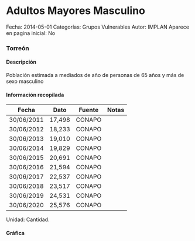 Adultos Mayores Masculino
=====

Fecha: 2014-05-01
Categorías: Grupos Vulnerables
Autor: IMPLAN
Aparece en pagina inicial: No

### Torreón

#### Descripción

Población estimada a mediados de año de personas de 65 años y más de sexo masculino

<!-- break -->

#### Información recopilada

<table class="table table-hover table-bordered matriz">
  <thead>
    <tr><th>Fecha</th><th>Dato</th><th>Fuente</th><th>Notas</th></tr>
  </thead>
  <tbody>
    <tr><td class="centrado">30/06/2011</td><td class="derecha">17,498</td><td>CONAPO</td><td></td></tr>
    <tr><td class="centrado">30/06/2012</td><td class="derecha">18,233</td><td>CONAPO</td><td></td></tr>
    <tr><td class="centrado">30/06/2013</td><td class="derecha">19,010</td><td>CONAPO</td><td></td></tr>
    <tr><td class="centrado">30/06/2014</td><td class="derecha">19,829</td><td>CONAPO</td><td></td></tr>
    <tr><td class="centrado">30/06/2015</td><td class="derecha">20,691</td><td>CONAPO</td><td></td></tr>
    <tr><td class="centrado">30/06/2016</td><td class="derecha">21,594</td><td>CONAPO</td><td></td></tr>
    <tr><td class="centrado">30/06/2017</td><td class="derecha">22,537</td><td>CONAPO</td><td></td></tr>
    <tr><td class="centrado">30/06/2018</td><td class="derecha">23,517</td><td>CONAPO</td><td></td></tr>
    <tr><td class="centrado">30/06/2019</td><td class="derecha">24,531</td><td>CONAPO</td><td></td></tr>
    <tr><td class="centrado">30/06/2020</td><td class="derecha">25,576</td><td>CONAPO</td><td></td></tr>
  </tbody>
</table>

Unidad: Cantidad.

#### Gráfica

<div id="Morrisiqqsciqs" class="grafica"></div>
<script>
new Morris.Line({
element: 'Morrisiqqsciqs',
data: [{ fecha: '2011-06-30', dato: 17498 },{ fecha: '2012-06-30', dato: 18233 },{ fecha: '2013-06-30', dato: 19010 },{ fecha: '2014-06-30', dato: 19829 },{ fecha: '2015-06-30', dato: 20691 },{ fecha: '2016-06-30', dato: 21594 },{ fecha: '2017-06-30', dato: 22537 },{ fecha: '2018-06-30', dato: 23517 },{ fecha: '2019-06-30', dato: 24531 },{ fecha: '2020-06-30', dato: 25576 }],
xkey: 'fecha',
ykeys: ['dato'],
labels: ['Dato'],
lineColors: ['#FF5B02'],
xLabelFormat: function(d) { return d.getDate()+'/'+(d.getMonth()+1)+'/'+d.getFullYear(); },
dateFormat: function(ts) { var d = new Date(ts); return d.getDate() + '/' + (d.getMonth() + 1) + '/' + d.getFullYear(); }
});
</script>
